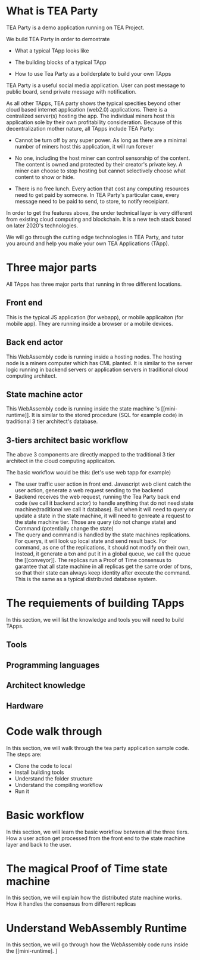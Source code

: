# What is TEA Party

TEA Party is a demo application running on TEA Project. 

We build TEA Party in order to demostrate 

- What a typical TApp looks like

- The building blocks of a typical TApp

- How to use Tea Party as a boilderplate to build your own TApps

  

TEA Party is a useful social media application. User can post message to public board, send private message with notification.

  

As all other TApps, TEA party shows the typical specities beyond other cloud based internet application (web2.0) applications. There is a centralized server(s) hosting the app. The individual miners host this application sole by their own profitability consideration. Because of this decentralization mother nature, all TApps include TEA Party:

- Cannot be turn off by any super power. As long as there are a minimal number of miners host this application, it will run forever

- No one, including the host miner can control sensorship of the content. The content is owned and protected by their creator's private key. A miner can choose to stop hosting but cannot selectively choose what content to show or hide.

- There is no free lunch. Every action that cost any computing resources need to get paid by someone. In TEA Party's particular case, every message need to be paid to send, to store, to notify receipiant. 

  

In order to get the features above, the under technical layer is very different from existing cloud computing and blockchain. It is a new tech stack based on later 2020's technologies. 

  

We will go through the cutting edge technologies in TEA Party, and tutor you around and help you make your own TEA Applications (TApp).

  

# Three major parts
All TApps has three major parts that running in three different locations.
## Front end 
This is the typical JS application (for webapp), or mobile applicaiton (for mobile app). They are running inside a browser or a mobile devices.

## Back end actor
This WebAssembly code is running inside a hosting nodes. The hosting node is a miners computer which has CML planted. It is similar to the server logic running in backend servers or application servers in traditional cloud computing architect.

## State machine actor
This WebAssembly code is running inside the state machine 's [[mini-runtime]]. It is similar to the stored procedure (SQL for example code) in traditional 3 tier architect's database.

## 3-tiers architect basic workflow
The above 3 components are directly mapped to the traditional 3 tier architect in the cloud computing applicaiton.

The basic workflow would be this: (let's use web tapp for example)
- The user traffic user action in front end. Javascript web client catch the user action, generate a web request sending to the backend
- Backend receives the web request, running the Tea Party back end code (we call it backend actor) to handle anything that do not need state machine(traditional we call it database). But when it will need to query or update a state in the state machine, it will need to genreate a request to the state machine tier. Those are query (do not change state) and Command (potentially change the state)
- The query and command is handled by the state machines replications. For querys, it will look up local state and send result back. For command, as one of the replications, it should not modify on their own, Instead, it generate a txn and put it in a global queue, we call the queue the [[conveyor]]. The replicas run a Proof of Time consensus to garantee that all state machine in all replicas get the same order of txns, so that their state can always keep identity after execute the command. This is the same as a typical distributed database system.
# The requiements of building TApps
In this section, we will list the knowledge and tools you will need to build TApps.
## Tools
## Programming languages
## Architect knowledge
## Hardware

# Code walk through
In this section, we will walk through the tea party application sample code. 
The steps are:
- Clone the code to local
- Install building tools
- Understand the folder structure
- Understand the compiling workflow
- Run it
# Basic workflow
In this section, we will learn the basic workflow between all the three tiers. How a user action get processed from the front end to the state machine layer and back to the user.

# The magical Proof of Time state machine
In this section, we will explain how the distributed state machine works. How it handles the consensus from different replicas

# Understand WebAssembly Runtime
In this section, we will go through how the WebAssembly code runs inside the [[mini-runtime]. 
]